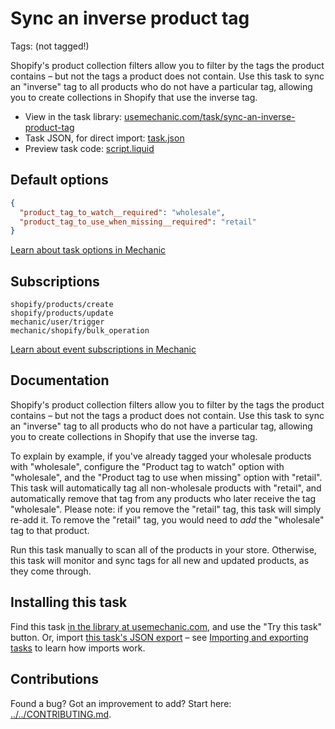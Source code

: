 # Sync an inverse product tag

Tags: (not tagged!)

Shopify's product collection filters allow you to filter by the tags the product contains – but not the tags a product does not contain. Use this task to sync an "inverse" tag to all products who do not have a particular tag, allowing you to create collections in Shopify that use the inverse tag.

* View in the task library: [usemechanic.com/task/sync-an-inverse-product-tag](https://usemechanic.com/task/sync-an-inverse-product-tag)
* Task JSON, for direct import: [task.json](../../tasks/sync-an-inverse-product-tag.json)
* Preview task code: [script.liquid](./script.liquid)

## Default options

```json
{
  "product_tag_to_watch__required": "wholesale",
  "product_tag_to_use_when_missing__required": "retail"
}
```

[Learn about task options in Mechanic](https://docs.usemechanic.com/article/471-task-options)

## Subscriptions

```liquid
shopify/products/create
shopify/products/update
mechanic/user/trigger
mechanic/shopify/bulk_operation
```

[Learn about event subscriptions in Mechanic](https://docs.usemechanic.com/article/408-subscriptions)

## Documentation

Shopify's product collection filters allow you to filter by the tags the product contains – but not the tags a product does not contain. Use this task to sync an "inverse" tag to all products who do not have a particular tag, allowing you to create collections in Shopify that use the inverse tag.

To explain by example, if you've already tagged your wholesale products with "wholesale", configure the "Product tag to watch" option with "wholesale", and the "Product tag to use when missing" option with "retail". This task will automatically tag all non-wholesale products with "retail", and automatically remove that tag from any products who later receive the tag "wholesale". Please note: if you remove the "retail" tag, this task will simply re-add it. To remove the "retail" tag, you would need to _add_ the "wholesale" tag to that product.

Run this task manually to scan all of the products in your store. Otherwise, this task will monitor and sync tags for all new and updated products, as they come through.

## Installing this task

Find this task [in the library at usemechanic.com](https://usemechanic.com/task/sync-an-inverse-product-tag), and use the "Try this task" button. Or, import [this task's JSON export](../../tasks/sync-an-inverse-product-tag.json) – see [Importing and exporting tasks](https://docs.usemechanic.com/article/505-importing-and-exporting-tasks) to learn how imports work.

## Contributions

Found a bug? Got an improvement to add? Start here: [../../CONTRIBUTING.md](../../CONTRIBUTING.md).
